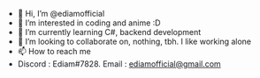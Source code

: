- 👋 Hi, I’m @ediamofficial
- 👀 I’m interested in coding and anime :D
- 🌱 I’m currently learning C#, backend development
- 💞️ I’m looking to collaborate on, nothing, tbh. I like working alone
- 📫 How to reach me 
- Discord : Ediam#7828.
  Email : ediamofficial@gmail.com


<!---
Ediam2/Ediam2 is a ✨ special ✨ repository because its `README.md` (this file) appears on your GitHub profile.
You can click the Preview link to take a look at your changes.
--->
